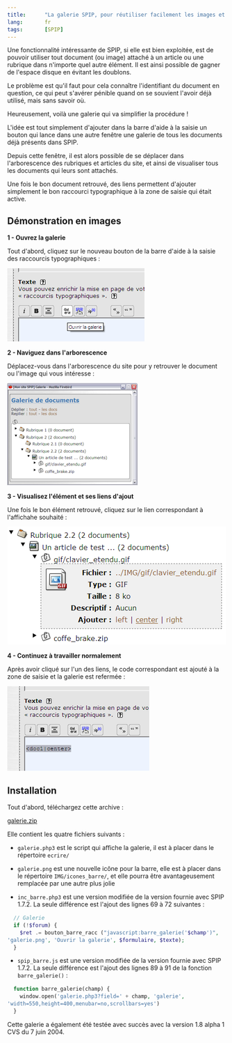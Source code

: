 ```yaml
--- 
title:      "La galerie SPIP, pour réutiliser facilement les images et documents" 
lang:       fr 
tags:       [SPIP]
---
```


Une fonctionnalité intéressante de SPIP, si elle est bien exploitée, est de pouvoir utiliser tout document (ou image) attaché à un article ou une rubrique dans n'importe quel autre élément. Il est ainsi possible de gagner de l'espace disque en évitant les doublons.

Le problème est qu'il faut pour cela connaître l'identifiant du document en question, ce qui peut s'avérer pénible quand on se souvient l'avoir déjà utilisé, mais sans savoir où.

Heureusement, voilà une galerie qui va simplifier la procédure !


L'idée est tout simplement d'ajouter dans la barre d'aide à la saisie un bouton qui lance dans une autre fenêtre une galerie de tous les documents déjà présents dans SPIP.

Depuis cette fenêtre, il est alors possible de se déplacer dans l'arborescence des rubriques et articles du site, et ainsi de visualiser tous les documents qui leurs sont attachés.

Une fois le bon document retrouvé, des liens permettent d'ajouter simplement le bon raccourci typographique à la zone de saisie qui était active.

## Démonstration en images

**1 - Ouvrez la galerie**

Tout d'abord, cliquez sur le nouveau bouton de la barre d'aide à la saisie des raccourcis typographiques :

![](galerie_spip_1.png)


**2 - Naviguez dans l'arborescence**

Déplacez-vous dans l'arborescence du site pour y retrouver le document ou l'image qui vous intéresse :

![](galerie_spip_2.png)


**3 - Visualisez l'élément et ses liens d'ajout**

Une fois le bon élément retrouvé, cliquez sur le lien correspondant à l'affichahe souhaité :

![](galerie_spip_3.png)


**4 - Continuez à travailler normalement**

Après avoir cliqué sur l'un des liens, le code correspondant est ajouté à la zone de saisie et la galerie est refermée :

![](galerie_spip_4.png)


## Installation

Tout d'abord, téléchargez cette archive :

[galerie.zip](galerie.zip)

Elle contient les quatre fichiers suivants :


- `galerie.php3` est le script qui affiche la galerie, il est à placer dans le répertoire `ecrire/`
  

- `galerie.png` est une nouvelle icône pour la barre, elle est à placer dans le répertoire `IMG/icones_barre/`, et elle pourra être avantageusement remplacée par une autre plus jolie


- `inc_barre.php3` est une version modifiée de la version  fournie avec SPIP 1.7.2. La seule différence est l'ajout des lignes 69 à 72 suivantes :
```php
  // Galerie
  if (!$forum) {
    $ret .= bouton_barre_racc ("javascript:barre_galerie('$champ')",
'galerie.png', 'Ouvrir la galerie', $formulaire, $texte);
  }
```


- `spip_barre.js` est une version modifiée de la version fournie avec SPIP 1.7.2. La seule différence est l'ajout des lignes 89 à 91 de la fonction `barre_galerie()` :
```php
  function barre_galerie(champ) {
    window.open('galerie.php3?field=' + champ, 'galerie',
'width=550,height=400,menubar=no,scrollbars=yes')
  }
```



Cette galerie a également été testée avec succès avec la version 1.8 alpha 1 CVS du 7 juin 2004.
